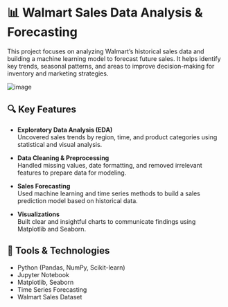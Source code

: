 # 📊 Walmart Sales Data Analysis & Forecasting

This project focuses on analyzing Walmart’s historical sales data and building a machine learning model to forecast future sales. It helps identify key trends, seasonal patterns, and areas to improve decision-making for inventory and marketing strategies.

![image](https://github.com/user-attachments/assets/e17fc067-459a-4659-98eb-028a6fa767df)


## 🔍 Key Features

- **Exploratory Data Analysis (EDA)**  
  Uncovered sales trends by region, time, and product categories using statistical and visual analysis.

- **Data Cleaning & Preprocessing**  
  Handled missing values, date formatting, and removed irrelevant features to prepare data for modeling.

- **Sales Forecasting**  
  Used machine learning and time series methods to build a sales prediction model based on historical data.

- **Visualizations**  
  Built clear and insightful charts to communicate findings using Matplotlib and Seaborn.

## 🧰 Tools & Technologies

- Python (Pandas, NumPy, Scikit-learn)
- Jupyter Notebook
- Matplotlib, Seaborn
- Time Series Forecasting
- Walmart Sales Dataset
